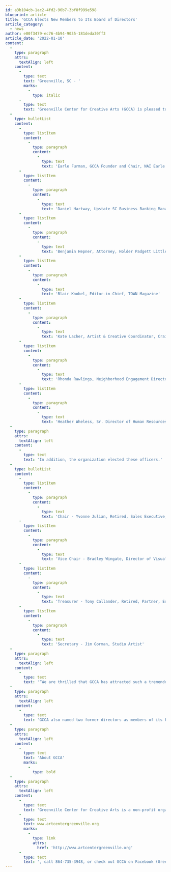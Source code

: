 ```yaml
---
id: a3b104cb-1ac2-4fd2-96b7-3bf8f999e598
blueprint: article
title: 'GCCA Elects New Members to Its Board of Directors'
article_category:
  - news
author: e00f3479-ec76-4b94-9035-181deda30ff3
article_date: '2022-01-10'
content:
  -
    type: paragraph
    attrs:
      textAlign: left
    content:
      -
        type: text
        text: 'Greenville, SC - '
        marks:
          -
            type: italic
      -
        type: text
        text: 'Greenville Center for Creative Arts (GCCA) is pleased to announce seven new members elected to its board of directors.'
  -
    type: bulletList
    content:
      -
        type: listItem
        content:
          -
            type: paragraph
            content:
              -
                type: text
                text: 'Earle Furman, GCCA Founder and Chair, NAI Earle Furman, LLC'
      -
        type: listItem
        content:
          -
            type: paragraph
            content:
              -
                type: text
                text: 'Daniel Hartway, Upstate SC Business Banking Manager/SVP, First Citizens Bank & Trust Co.'
      -
        type: listItem
        content:
          -
            type: paragraph
            content:
              -
                type: text
                text: 'Benjamin Hepner, Attorney, Holder Padgett Littlejohn + Prickett'
      -
        type: listItem
        content:
          -
            type: paragraph
            content:
              -
                type: text
                text: 'Blair Knobel, Editor-in-Chief, TOWN Magazine'
      -
        type: listItem
        content:
          -
            type: paragraph
            content:
              -
                type: text
                text: 'Kate Lacher, Artist & Creative Coordinator, Craig Gaulden Davis'
      -
        type: listItem
        content:
          -
            type: paragraph
            content:
              -
                type: text
                text: 'Rhonda Rawlings, Neighborhood Engagement Director, Mill Village Ministries'
      -
        type: listItem
        content:
          -
            type: paragraph
            content:
              -
                type: text
                text: 'Heather Wheless, Sr. Director of Human Resources, Thermo Fisher Scientific'
  -
    type: paragraph
    attrs:
      textAlign: left
    content:
      -
        type: text
        text: 'In addition, the organization elected these officers.'
  -
    type: bulletList
    content:
      -
        type: listItem
        content:
          -
            type: paragraph
            content:
              -
                type: text
                text: 'Chair - Yvonne Julian, Retired, Sales Executive, The Dow Chemical Company'
      -
        type: listItem
        content:
          -
            type: paragraph
            content:
              -
                type: text
                text: 'Vice Chair - Bradley Wingate, Director of Visual & Performing Arts, Greenville County Schools'
      -
        type: listItem
        content:
          -
            type: paragraph
            content:
              -
                type: text
                text: 'Treasurer - Tony Callander, Retired, Partner, Ernst & Young LLP'
      -
        type: listItem
        content:
          -
            type: paragraph
            content:
              -
                type: text
                text: 'Secretary - Jim Gorman, Studio Artist'
  -
    type: paragraph
    attrs:
      textAlign: left
    content:
      -
        type: text
        text: '“We are thrilled that GCCA has attracted such a tremendous slate of new directors to help us strengthen our impact and achieve our strategic goals,” says Kim Fabian, GCCA’s Executive Director. “Their collective talents will help to ensure long-term sustainability and foster meaningful economic and outreach impact through the education, advancement, and promotion of the visual arts.”'
  -
    type: paragraph
    attrs:
      textAlign: left
    content:
      -
        type: text
        text: 'GCCA also named two former directors as members of its Founder’s Circle: artist Patricia Kilburg, and philanthropist and retired business leader Tracy Hardaway. This distinction recognizes these GCCA founders for their vision and commitment to the organization.'
  -
    type: paragraph
    attrs:
      textAlign: left
    content:
      -
        type: text
        text: 'About GCCA'
        marks:
          -
            type: bold
  -
    type: paragraph
    attrs:
      textAlign: left
    content:
      -
        type: text
        text: 'Greenville Center for Creative Arts is a non-profit organization that aims to enrich the cultural fabric of the community through visual arts promotion, education, and inspiration. For more information, visit '
      -
        type: text
        text: www.artcentergreenville.org
        marks:
          -
            type: link
            attrs:
              href: 'http://www.artcentergreenville.org'
      -
        type: text
        text: ', call 864-735-3948, or check out GCCA on Facebook (Greenville Center for Creative Arts) & Instagram (@artcentergvl).'
---
```

